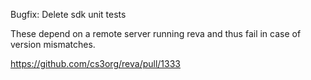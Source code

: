 Bugfix: Delete sdk unit tests

These depend on a remote server running reva and thus fail in case of version
mismatches.

https://github.com/cs3org/reva/pull/1333
